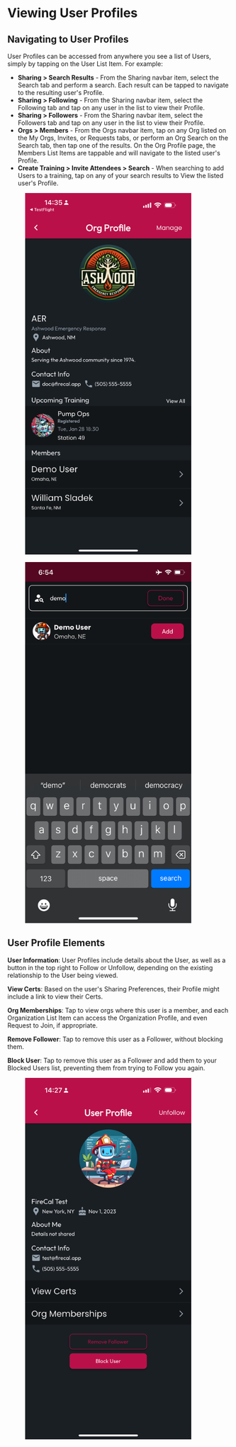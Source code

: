 # Viewing User Profiles

## Navigating to User Profiles

User Profiles can be accessed from anywhere you see a list of Users, simply by tapping on the User List Item. For example:

* **Sharing > Search Results** - From the Sharing navbar item, select the Search tab and perform a search. Each result can be tapped to navigate to the resulting user's Profile.
* **Sharing > Following** - From the Sharing navbar item, select the Following tab and tap on any user in the list to view their Profile.
* **Sharing > Followers** - From the Sharing navbar item, select the Followers tab and tap on any user in the list to view their Profile.
* **Orgs > Members** - From the Orgs navbar item, tap on any Org listed on the My Orgs, Invites, or Requests tabs, or perform an Org Search on the Search tab, then tap one of the results. On the Org Profile page, the Members List Items are tappable and will navigate to the listed user's Profile.
* **Create Training > Invite Attendees > Search** - When searching to add Users to a training, tap on any of your search results to View the listed user's Profile.

<div><figure><img src="../../.gitbook/assets/1.0.0-org-profile-for-user.PNG" alt="" width="375"><figcaption></figcaption></figure> <figure><img src="../../.gitbook/assets/1.0.0-training-new-add-invited.PNG" alt="" width="375"><figcaption></figcaption></figure></div>

## User Profile Elements

**User Information**: User Profiles include details about the User, as well as a button in the top right to Follow or Unfollow, depending on the existing relationship to the User being viewed.

**View Certs**: Based on the user's Sharing Preferences, their Profile might include a link to view their Certs.

**Org Memberships**: Tap to view orgs where this user is a member, and each Organization List Item can access the Organization Profile, and even Request to Join, if appropriate.

**Remove Follower**: Tap to remove this user as a Follower, without blocking them.

**Block User**: Tap to remove this user as a Follower and add them to your Blocked Users list, preventing them from trying to Follow you again.

<figure><img src="../../.gitbook/assets/1.0.0-user-profile.PNG" alt="" width="375"><figcaption></figcaption></figure>
